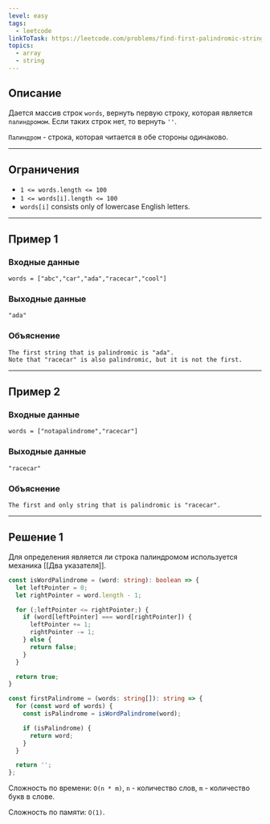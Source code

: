 ```yaml
---
level: easy
tags:
  - leetcode
linkToTask: https://leetcode.com/problems/find-first-palindromic-string-in-the-array/description/
topics:
  - array
  - string
---
```

## Описание

Дается массив строк `words`, вернуть первую строку, которая является `палиндромом`. Если таких строк нет, то вернуть `''`.

`Палиндром` - строка, которая читается в обе стороны одинаково.

---
## Ограничения

- `1 <= words.length <= 100`
- `1 <= words[i].length <= 100`
- `words[i]` consists only of lowercase English letters.

---
## Пример 1

### Входные данные

```
words = ["abc","car","ada","racecar","cool"]
```
### Выходные данные

```
"ada"
```
### Объяснение

```
The first string that is palindromic is "ada".
Note that "racecar" is also palindromic, but it is not the first.
```

---
## Пример 2

### Входные данные

```
words = ["notapalindrome","racecar"]
```
### Выходные данные

```
"racecar"
```
### Объяснение

```
The first and only string that is palindromic is "racecar".
```

---
## Решение 1

Для определения является ли строка палиндромом используется механика [[Два указателя]].

```typescript
const isWordPalindrome = (word: string): boolean => {
  let leftPointer = 0;
  let rightPointer = word.length - 1;

  for (;leftPointer <= rightPointer;) {
    if (word[leftPointer] === word[rightPointer]) {
      leftPointer += 1;
      rightPointer -= 1;
    } else {
      return false;
    }
  }

  return true;
}

const firstPalindrome = (words: string[]): string => {
  for (const word of words) {
    const isPalindrome = isWordPalindrome(word);

    if (isPalindrome) {
      return word;
    }
  }

  return '';
};
```

Сложность по времени: `O(n * m)`, `n` - количество слов, `m` - количество букв в слове.

Сложность по памяти: `O(1)`.
